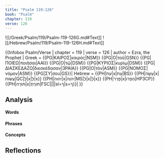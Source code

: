 ```yaml
---
title: "Psalm 119:126"
book: "Psalm"
chapter: 119
verse: 126
---
```

![[/Greek/Psalm/119/Psalm-119-126G.md#Text]]
![[/Hebrew/Psalm/119/Psalm-119-126H.md#Text]]

{{Infobox Psalm/Verse |
  chapter = 119 |
  verse = 126 |
  author = Ezra, the Prophet |
  Greek = {{PG|ΚΑΙΡΟΣ|καιρὸς|NSM}} {{PG|Ο|τοῦ|GSN}} {{PG|ΠΟΙΕΩ|ποιῆσαι|AAI}} {{PG|Ο|τῷ|DSM}} {{PG|ΚΥΡΙΟΣ|κυρίῳ|DSM}} {{PG|ΔΙΑΣΚΕΔΑΖΩ|διεσκέδασαν|3PAIA}} {{PG|Ο|τὸν|ASM}} {{PG|ΝΟΜΟΣ|νόμον|ASM}} {{PG|ΣΥ|σου|GS}}|
  Hebrew = {{PH|עת|x|עֵת|BS}} {{PH|עָשָׂה|x|עֲשׂוֹת|QC|לְ|x|לַ|x}} {{PH|יהוה|x|יהוָה|MS|לְ|x|לַ|x}} {{PH|פָּרַר|x|הֵפֵרוּ|HP3CP}} {{PH|תּוֹרָה|x|תּוֹרָתֶ|FSC||||sl=ךָ|s=ךָ}}׃|
}}

## Analysis

#### Words

#### Phrases

#### Concepts

## Reflections
